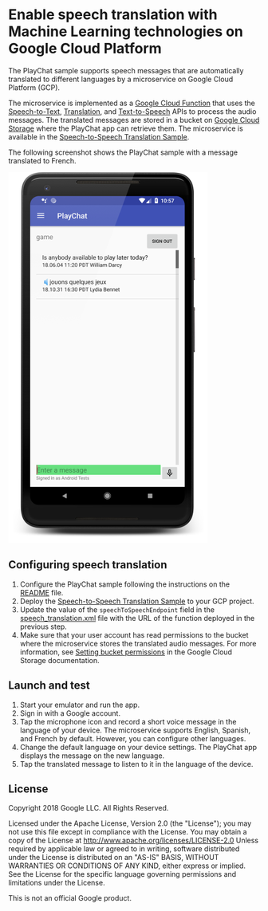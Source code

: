 # Enable speech translation with Machine Learning technologies on Google Cloud Platform

The PlayChat sample supports speech messages that are automatically translated
to different languages by a microservice on Google Cloud Platform (GCP).

The microservice is implemented as a [Google Cloud Function][1] that uses the
[Speech-to-Text][2], [Translation][3], and [Text-to-Speech][4] APIs to process
the audio messages. The translated messages are stored in a bucket on [Google
Cloud Storage][5] where the PlayChat app can retrieve them. The microservice is
available in the [Speech-to-Speech Translation Sample][6].

The following screenshot shows the PlayChat sample with a message translated to
French.

![PlayChat sample app with a translated message](speech-translation-device.png)

## Configuring speech translation

1. Configure the PlayChat sample following the instructions on the
   [README](README.md) file.
1. Deploy the [Speech-to-Speech Translation Sample][6] to your GCP project.
1. Update the value of the `speechToSpeechEndpoint` field in the
   [speech_translation.xml][7] file with the URL of the function deployed in the
   previous step.
1. Make sure that your user account has read permissions to the bucket where the
   microservice stores the translated audio messages. For more information, see
   [Setting bucket permissions][8] in the Google Cloud Storage documentation.

## Launch and test

1. Start your emulator and run the app.
1. Sign in with a Google account.
1. Tap the microphone icon and record a short voice message in the language of
   your device. The microservice supports English, Spanish, and French by
   default. However, you can configure other languages.
1. Change the default language on your device settings. The PlayChat app
   displays the message on the new language.
1. Tap the translated message to listen to it in the language of the device.

## License

Copyright 2018 Google LLC. All Rights Reserved.

Licensed under the Apache License, Version 2.0 (the "License"); you may not use
this file except in compliance with the License. You may obtain a copy of the
License at http://www.apache.org/licenses/LICENSE-2.0 Unless required by
applicable law or agreed to in writing, software distributed under the License
is distributed on an "AS-IS" BASIS, WITHOUT WARRANTIES OR CONDITIONS OF ANY
KIND, either express or implied.  See the License for the specific language
governing permissions and limitations under the License.

This is not an official Google product.

[1]: https://cloud.google.com/functions/
[2]: https://cloud.google.com/speech-to-text/
[3]: https://cloud.google.com/translate/
[4]: https://cloud.google.com/text-to-speech/
[5]: https://cloud.google.com/storage/
[6]: https://github.com/GoogleCloudPlatform/nodejs-docs-samples/tree/master/functions/speech-to-speech
[7]: https://github.com/GoogleCloudPlatform/firebase-android-client/blob/master/app/src/main/res/values/speech_translation.xml
[8]: https://cloud.google.com/storage/docs/cloud-console#_bucketpermission
